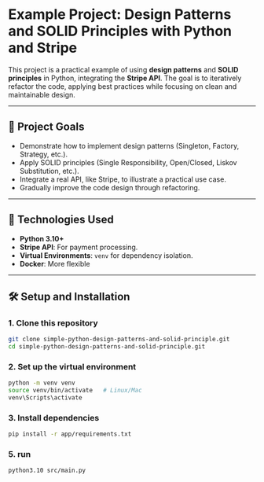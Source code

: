 # Example Project: Design Patterns and SOLID Principles with Python and Stripe

This project is a practical example of using **design patterns** and **SOLID principles** in Python, integrating the **Stripe API**. The goal is to iteratively refactor the code, applying best practices while focusing on clean and maintainable design.

---

## 🎯 **Project Goals**
- Demonstrate how to implement design patterns (Singleton, Factory, Strategy, etc.).
- Apply SOLID principles (Single Responsibility, Open/Closed, Liskov Substitution, etc.).
- Integrate a real API, like Stripe, to illustrate a practical use case.
- Gradually improve the code design through refactoring.

---

## 🚀 **Technologies Used**
- **Python 3.10+**
- **Stripe API**: For payment processing.
- **Virtual Environments**: `venv` for dependency isolation.
- **Docker**: More flexible

---

## 🛠️ **Setup and Installation**
### 1. Clone this repository
```bash
git clone simple-python-design-patterns-and-solid-principle.git
cd simple-python-design-patterns-and-solid-principle.git

```
### 2. Set up the virtual environment
```bash
python -m venv venv
source venv/bin/activate   # Linux/Mac
venv\Scripts\activate  
```
### 3.  Install dependencies
```bash
pip install -r app/requirements.txt
```
### 5.  run
```bash
python3.10 src/main.py
```